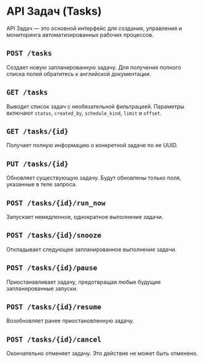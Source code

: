 # API Задач (Tasks)

API Задач — это основной интерфейс для создания, управления и мониторинга автоматизированных рабочих процессов.

## `POST /tasks`

Создает новую запланированную задачу. Для получения полного списка полей обратитесь к английской документации.

## `GET /tasks`

Выводит список задач с необязательной фильтрацией. Параметры включают `status`, `created_by`, `schedule_kind`, `limit` и `offset`.

## `GET /tasks/{id}`

Получает полную информацию о конкретной задаче по ее UUID.

## `PUT /tasks/{id}`

Обновляет существующую задачу. Будут обновлены только поля, указанные в теле запроса.

## `POST /tasks/{id}/run_now`

Запускает немедленное, однократное выполнение задачи.

## `POST /tasks/{id}/snooze`

Откладывает следующее запланированное выполнение задачи.

## `POST /tasks/{id}/pause`

Приостанавливает задачу, предотвращая любые будущие запланированные запуски.

## `POST /tasks/{id}/resume`

Возобновляет ранее приостановленную задачу.

## `POST /tasks/{id}/cancel`

Окончательно отменяет задачу. Это действие не может быть отменено.